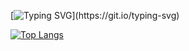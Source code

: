 [![Typing SVG](https://readme-typing-svg.herokuapp.com?color=%2336BCF7&lines=Привет,+меня+зовут+Даниил.+Мне+22+года.)](https://git.io/typing-svg)

[![Top Langs](https://github-readme-stats.vercel.app/api/top-langs/?username=piplofen&layout=compact)](https://github.com/anuraghazra/github-readme-stats)
